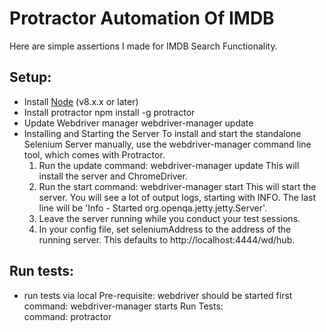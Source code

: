 # Protractor Automation Of IMDB
Here are simple assertions I made for IMDB Search Functionality.



## Setup:
* Install [Node](http://nodejs.org) (v8.x.x or later)
* Install protractor
    npm install -g protractor
* Update Webdriver manager
    webdriver-manager update
* Installing and Starting the Server
  To install and start the standalone Selenium Server manually, use the webdriver-manager command line tool, which comes with Protractor.
  1. Run the update command: webdriver-manager update This will install the server and ChromeDriver.
  2. Run the start command: webdriver-manager start This will start the server. You will see a lot of output logs, starting with INFO. The last line will be 'Info - Started org.openqa.jetty.jetty.Server'.
  3. Leave the server running while you conduct your test sessions.
  4. In your config file, set seleniumAddress to the address of the running server. This defaults to http://localhost:4444/wd/hub.    


## Run tests:
* run tests via local
  Pre-requisite: webdriver should be started first
    command: webdriver-manager starts
  Run Tests:  
    command: protractor <spec filename>
